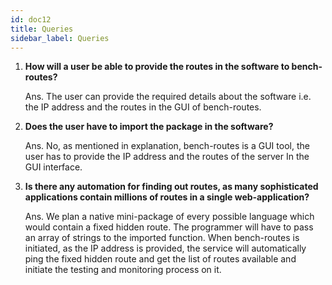 ```yaml
---
id: doc12
title: Queries
sidebar_label: Queries
---
```


1. **How will a user be able to provide the routes in the software to bench-routes?**

    Ans. The user can provide the required details about the software i.e. the IP address and the routes in the GUI of bench-routes.

2. **Does the user have to import the package in the software?**

    Ans. No, as mentioned in explanation, bench-routes is a GUI tool, the user has to provide the IP address and the routes of the server In the GUI interface. 

3. **Is there any automation for finding out routes, as many sophisticated applications contain millions of routes in a single web-application?**

    Ans. We plan a native mini-package of every possible language which would contain a fixed hidden route. The programmer will have to pass an array of strings to the imported function. When bench-routes is initiated, as the IP address is provided, the service will automatically ping the fixed hidden route and get the list of routes available and initiate the testing and monitoring process on it. 
